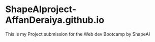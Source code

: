 # ShapeAIproject-AffanDeraiya.github.io
This is my Project submission for the Web dev Bootcamp by ShapeAI
